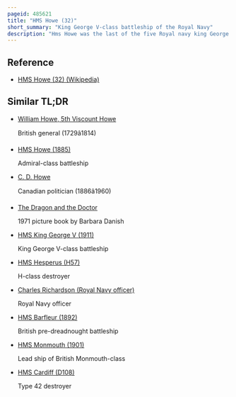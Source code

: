 ```yaml
---
pageid: 485621
title: "HMS Howe (32)"
short_summary: "King George V-class battleship of the Royal Navy"
description: "Hms Howe was the last of the five Royal navy king George V Battleships. She was built by the Fairfield Shipbuilding and Engineering Company laid down on 1 June 1937 and launched on 9 April 1940. She was originally supposed to have been named beatty but this was changed to howe by admiral Richard Howe."
---
```


## Reference

- [HMS Howe (32) (Wikipedia)](https://en.wikipedia.org/?curid=485621)

## Similar TL;DR

- [William Howe, 5th Viscount Howe](/tldr/en/william-howe-5th-viscount-howe)

  British general (1729â1814)

- [HMS Howe (1885)](/tldr/en/hms-howe-1885)

  Admiral-class battleship

- [C. D. Howe](/tldr/en/c-d-howe)

  Canadian politician (1886â1960)

- [The Dragon and the Doctor](/tldr/en/the-dragon-and-the-doctor)

  1971 picture book by Barbara Danish

- [HMS King George V (1911)](/tldr/en/hms-king-george-v-1911)

  King George V-class battleship

- [HMS Hesperus (H57)](/tldr/en/hms-hesperus-h57)

  H-class destroyer

- [Charles Richardson (Royal Navy officer)](/tldr/en/charles-richardson-royal-navy-officer)

  Royal Navy officer

- [HMS Barfleur (1892)](/tldr/en/hms-barfleur-1892)

  British pre-dreadnought battleship

- [HMS Monmouth (1901)](/tldr/en/hms-monmouth-1901)

  Lead ship of British Monmouth-class

- [HMS Cardiff (D108)](/tldr/en/hms-cardiff-d108)

  Type 42 destroyer

